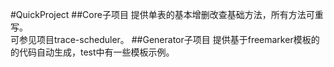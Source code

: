 #QuickProject
##Core子项目
提供单表的基本增删改查基础方法，所有方法可重写。<br>
可参见项目trace-scheduler。
##Generator子项目
提供基于freemarker模板的的代码自动生成，test中有一些模板示例。
